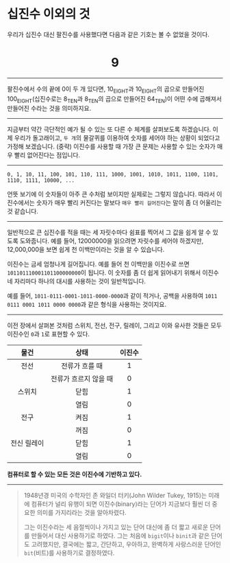# 십진수 이외의 것

우리가 십진수 대신 팔진수를 사용했다면 다음과 같은 기호는 볼 수 없었을 것이다.

<center><h1>9</h1></center>

---

팔진수에서 수의 끝에 0이 두 개 있다면, 10<sub>EIGHT</sub>과 10<sub>EIGHT</sub>의 곱으로 만들어진 100<sub>EIGHT</sub>(십진수로는 8<sub>TEN</sub>과 8<sub>TEN</sub>의 곱으로 만들어진 64<sub>TEN</sub>)이 어떤 수에 곱해져서 만들어진 수라는 것을 의미하지요.

---

지금부터 약간 극단적인 예가 될 수 있는 또 다른 수 체계를 살펴보도록 하겠습니다. 이제 우리가 돌고래이고, `두 개`의 물갈퀴를 이용하여 숫자를 세어야 하는 상황이 되었다고 가정해 보겠습니다. (중략) 이진수를 사용할 때 가장 큰 문제는 사용할 수 있는 숫자가 매우 빨리 없어진다는 점입니다.

---

`0, 1, 10, 11, 100, 101, 110, 111, 1000, 1001, 1010, 1011, 1100, 1101, 1110, 1111, 10000, ...`

언뜻 보기에 이 숫자들이 아주 큰 수처럼 보이지만 실제로는 그렇지 않습니다. 따라서 이진수에서는 숫자가 매우 빨리 커진다는 말보다 `매우 빨리 길어진다`는 말이 좀 더 어울리는 것 같습니다.

---

일반적으로 큰 십진수를 적을 때는 세 자릿수마다 쉼표를 찍어서 그 값을 쉽게 알 수 있도록 도와줍니다. 예를 들어, 12000000을 읽으려면 자릿수를 세어야 하겠지만, 12,000,000을 보면 쉽게 천 이백만이라는 것을 알 수 있습니다.

이진수는 금세 엄청나게 길어집니다. 예를 들어 천 이백만을 이진수로 쓰면 `101101110001101100000000`이 됩니다. 이 숫자를 좀 더 쉽게 읽어내기 위해서 이진수 네 자리마다 하나의 대시를 사용하는 것이 일반적입니다.

예를 들어, `1011-0111-0001-1011-0000-0000`과 같이 적거나, 공백을 사용하여 `1011 0111 0001 1011 0000 0000`과 같은 형식을 사용하는 것이지요.

---

이전 장에서 살펴본 것처럼 스위치, 전선, 전구, 릴레이, 그리고 이와 유사한 것들은 모두 이진수인 `0`과 `1`로 표현할 수 있다.

<center>

|물건|상태|이진수|
|:---:|:---:|:---:|
|전선|전류가 흐를 때|1|
||전류가 흐르지 않을 때|0|
|스위치|닫힘|1|
||열림|0|
|전구|켜짐|1|
||꺼짐|0|
|전신 릴레이|닫힘|1|
||열림|0|

</center>

**컴퓨터로 할 수 있는 모든 것은 이진수에 기반하고 있다.**

---

> 1948년경 미국의 수학자인 존 와일더 터키(John Wilder Tukey, 1915)는 미래에 컴퓨터가 널리 유행이 되면 이진수(binary)라는 단어가 지금보다 훨씬 더 중요한 의미를 가지리라는 것을 알아차렸다.
> 
> 그는 이진수라는 세 음절씩이나 가지고 있는 단어 대신에 좀 더 짧고 새로운 단어를 만들어서 대신 사용하기로 하였다. 그는 처음에 `bigit`이나 `binit`과 같은 단어도 고려했지만, 결국에는 짧고, 간단하고, 우아하고, 완벽하게 사랑스러운 단어인 `bit`(비트)를 사용하기로 결정하였다.
